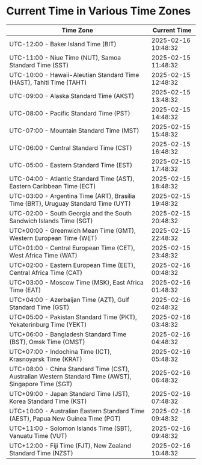 # Current Time in Various Time Zones

| Time Zone | Current Time |
|-----------|--------------|
| UTC-12:00 - Baker Island Time (BIT) | 2025-02-16 10:48:32 |
| UTC-11:00 - Niue Time (NUT), Samoa Standard Time (SST) | 2025-02-15 11:48:32 |
| UTC-10:00 - Hawaii-Aleutian Standard Time (HAST), Tahiti Time (TAHT) | 2025-02-15 12:48:32 |
| UTC-09:00 - Alaska Standard Time (AKST) | 2025-02-15 13:48:32 |
| UTC-08:00 - Pacific Standard Time (PST) | 2025-02-15 14:48:32 |
| UTC-07:00 - Mountain Standard Time (MST) | 2025-02-15 15:48:32 |
| UTC-06:00 - Central Standard Time (CST) | 2025-02-15 16:48:32 |
| UTC-05:00 - Eastern Standard Time (EST) | 2025-02-15 17:48:32 |
| UTC-04:00 - Atlantic Standard Time (AST), Eastern Caribbean Time (ECT) | 2025-02-15 18:48:32 |
| UTC-03:00 - Argentina Time (ART), Brasília Time (BRT), Uruguay Standard Time (UYT) | 2025-02-15 19:48:32 |
| UTC-02:00 - South Georgia and the South Sandwich Islands Time (SGT) | 2025-02-15 20:48:32 |
| UTC±00:00 - Greenwich Mean Time (GMT), Western European Time (WET) | 2025-02-15 22:48:32 |
| UTC+01:00 - Central European Time (CET), West Africa Time (WAT) | 2025-02-15 23:48:32 |
| UTC+02:00 - Eastern European Time (EET), Central Africa Time (CAT) | 2025-02-16 00:48:32 |
| UTC+03:00 - Moscow Time (MSK), East Africa Time (EAT) | 2025-02-16 01:48:32 |
| UTC+04:00 - Azerbaijan Time (AZT), Gulf Standard Time (GST) | 2025-02-16 02:48:32 |
| UTC+05:00 - Pakistan Standard Time (PKT), Yekaterinburg Time (YEKT) | 2025-02-16 03:48:32 |
| UTC+06:00 - Bangladesh Standard Time (BST), Omsk Time (OMST) | 2025-02-16 04:48:32 |
| UTC+07:00 - Indochina Time (ICT), Krasnoyarsk Time (KRAT) | 2025-02-16 05:48:32 |
| UTC+08:00 - China Standard Time (CST), Australian Western Standard Time (AWST), Singapore Time (SGT) | 2025-02-16 06:48:32 |
| UTC+09:00 - Japan Standard Time (JST), Korea Standard Time (KST) | 2025-02-16 07:48:32 |
| UTC+10:00 - Australian Eastern Standard Time (AEST), Papua New Guinea Time (PGT) | 2025-02-16 09:48:32 |
| UTC+11:00 - Solomon Islands Time (SBT), Vanuatu Time (VUT) | 2025-02-16 09:48:32 |
| UTC+12:00 - Fiji Time (FJT), New Zealand Standard Time (NZST) | 2025-02-16 10:48:32 |
